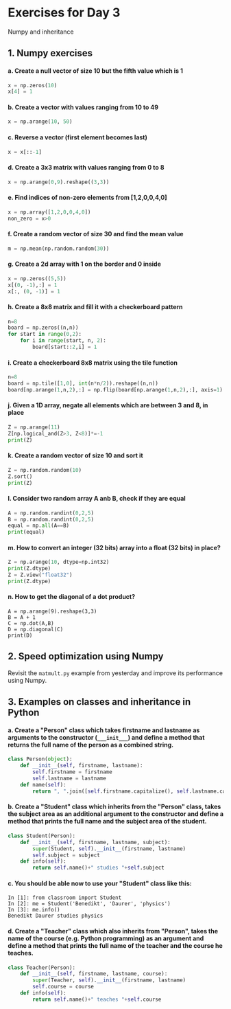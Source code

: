 # Exercises for Day 3
Numpy and inheritance

## 1. Numpy exercises

#### a. Create a null vector of size 10 but the fifth value which is 1
```python
x = np.zeros(10)
x[4] = 1
```

#### b. Create a vector with values ranging from 10 to 49
```python
x = np.arange(10, 50) 
```

#### c. Reverse a vector (first element becomes last) 
```python
x = x[::-1]
```

#### d. Create a 3x3 matrix with values ranging from 0 to 8
```python
x = np.arange(0,9).reshape((3,3))
```

#### e. Find indices of non-zero elements from [1,2,0,0,4,0]
```python
x = np.array([1,2,0,0,4,0])
non_zero = x>0
```

#### f. Create a random vector of size 30 and find the mean value
```python
m = np.mean(np.random.random(30))
```

#### g. Create a 2d array with 1 on the border and 0 inside
```python
x = np.zeros((5,5))
x[(0, -1),:] = 1
x[:, (0, -1)] = 1
```

#### h. Create a 8x8 matrix and fill it with a checkerboard pattern
```python
n=8
board = np.zeros((n,n))
for start in range(0,2):
    for i in range(start, n, 2): 
        board[start::2,i] = 1

```

#### i. Create a checkerboard 8x8 matrix using the tile function
```python
n=8
board = np.tile([1,0], int(n*n/2)).reshape((n,n))
board[np.arange(1,n,2),:] = np.flip(board[np.arange(1,n,2),:], axis=1)
```

#### j. Given a 1D array, negate all elements which are between 3 and 8, in place
```python
Z = np.arange(11)
Z[np.logical_and(Z>3, Z<8)]*=-1
print(Z)
```

#### k. Create a random vector of size 10 and sort it
```python
Z = np.random.random(10)
Z.sort()
print(Z)
```

#### l. Consider two random array A anb B, check if they are equal
```python
A = np.random.randint(0,2,5)
B = np.random.randint(0,2,5)
equal = np.all(A==B)
print(equal)
```

#### m. How to convert an integer (32 bits) array into a float (32 bits) in place?
```python
Z = np.arange(10, dtype=np.int32)
print(Z.dtype)
Z = Z.view("float32")
print(Z.dtype)
```

#### n. How to get the diagonal of a dot product?
```
A = np.arange(9).reshape(3,3)
B = A + 1
C = np.dot(A,B)
D = np.diagonal(C)
print(D)
```

## 2. Speed optimization using Numpy
Revisit the ```matmult.py``` example from yesterday and improve its performance using Numpy.

## 3. Examples on classes and inheritance in Python

#### a. Create a "Person" class which takes firstname and lastname as arguments to the constructor (```___init___```) and define a method that returns the full name of the person as a combined string.
```python
class Person(object):
    def __init__(self, firstname, lastname):
        self.firstname = firstname
        self.lastname = lastname
    def name(self):
        return ", ".join([self.firstname.capitalize(), self.lastname.capitalize()])
```

#### b. Create a "Student" class which inherits from the "Person" class, takes the subject area as an additional argument to the constructor and define a method that prints the full name and the subject area of the student.
```python
class Student(Person):
    def __init__(self, firstname, lastname, subject):
        super(Student, self).__init__(firstname, lastname)
        self.subject = subject
    def info(self):
        return self.name()+" studies "+self.subject
```

#### c. You should be able now to use your "Student" class like this:
```
In [1]: from classroom import Student
In [2]: me = Student('Benedikt', 'Daurer', 'physics') 
In [3]: me.info() 
Benedikt Daurer studies physics
```

#### d. Create a "Teacher" class which also inherits from "Person", takes the name of the course (e.g. Python programming) as an argument and define a method that prints the full name of the teacher and the course he teaches. 
```python
class Teacher(Person):
    def __init__(self, firstname, lastname, course):
        super(Teacher, self).__init__(firstname, lastname)
        self.course = course  
    def info(self):
        return self.name()+" teaches "+self.course
```